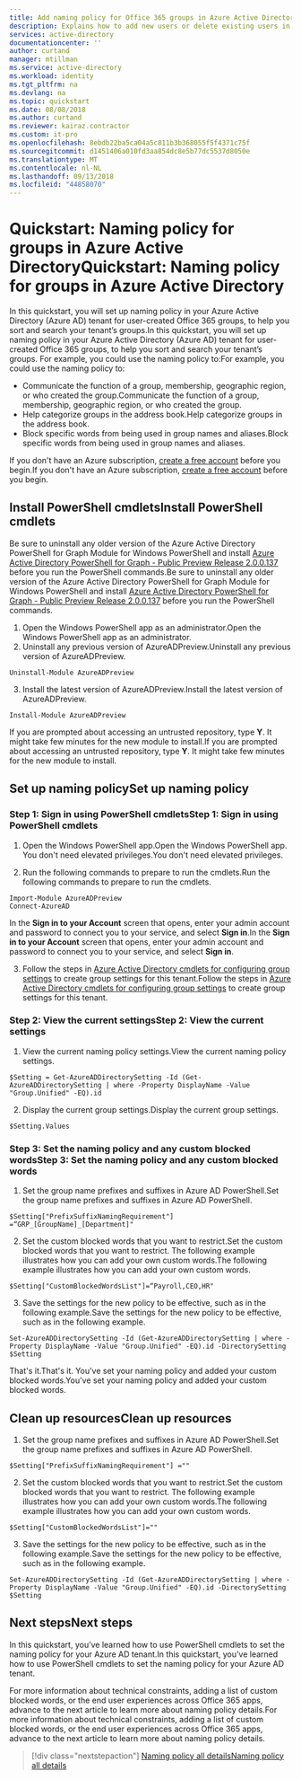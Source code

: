 ```yaml
---
title: Add naming policy for Office 365 groups in Azure Active Directory | Microsoft Docs
description: Explains how to add new users or delete existing users in Azure Active Directory
services: active-directory
documentationcenter: ''
author: curtand
manager: mtillman
ms.service: active-directory
ms.workload: identity
ms.tgt_pltfrm: na
ms.devlang: na
ms.topic: quickstart
ms.date: 08/08/2018
ms.author: curtand
ms.reviewer: kairaz.contractor
ms.custom: it-pro
ms.openlocfilehash: 8ebdb22ba5ca04a5c811b3b368055f5f4371c75f
ms.sourcegitcommit: d1451406a010fd3aa854dc8e5b77dc5537d8050e
ms.translationtype: MT
ms.contentlocale: nl-NL
ms.lasthandoff: 09/13/2018
ms.locfileid: "44858070"
---
```

# <a name="quickstart-naming-policy-for-groups-in-azure-active-directory"></a><span data-ttu-id="f50b3-103">Quickstart: Naming policy for groups in Azure Active Directory</span><span class="sxs-lookup"><span data-stu-id="f50b3-103">Quickstart: Naming policy for groups in Azure Active Directory</span></span>

<span data-ttu-id="f50b3-104">In this quickstart, you will set up naming policy in your Azure Active Directory (Azure AD) tenant for user-created Office 365 groups, to help you sort and search your tenant’s groups.</span><span class="sxs-lookup"><span data-stu-id="f50b3-104">In this quickstart, you will set up naming policy in your Azure Active Directory (Azure AD) tenant for user-created Office 365 groups, to help you sort and search your tenant’s groups.</span></span> <span data-ttu-id="f50b3-105">For example, you could use the naming policy to:</span><span class="sxs-lookup"><span data-stu-id="f50b3-105">For example, you could use the naming policy to:</span></span>

* <span data-ttu-id="f50b3-106">Communicate the function of a group, membership, geographic region, or who created the group.</span><span class="sxs-lookup"><span data-stu-id="f50b3-106">Communicate the function of a group, membership, geographic region, or who created the group.</span></span>
* <span data-ttu-id="f50b3-107">Help categorize groups in the address book.</span><span class="sxs-lookup"><span data-stu-id="f50b3-107">Help categorize groups in the address book.</span></span>
* <span data-ttu-id="f50b3-108">Block specific words from being used in group names and aliases.</span><span class="sxs-lookup"><span data-stu-id="f50b3-108">Block specific words from being used in group names and aliases.</span></span>

<span data-ttu-id="f50b3-109">If you don't have an Azure subscription, [create a free account](https://azure.microsoft.com/free/) before you begin.</span><span class="sxs-lookup"><span data-stu-id="f50b3-109">If you don't have an Azure subscription, [create a free account](https://azure.microsoft.com/free/) before you begin.</span></span>

## <a name="install-powershell-cmdlets"></a><span data-ttu-id="f50b3-110">Install PowerShell cmdlets</span><span class="sxs-lookup"><span data-stu-id="f50b3-110">Install PowerShell cmdlets</span></span>

<span data-ttu-id="f50b3-111">Be sure to uninstall any older version of the Azure Active Directory PowerShell for Graph Module for Windows PowerShell and install [Azure Active Directory PowerShell for Graph - Public Preview Release 2.0.0.137](https://www.powershellgallery.com/packages/AzureADPreview/2.0.0.137) before you run the PowerShell commands.</span><span class="sxs-lookup"><span data-stu-id="f50b3-111">Be sure to uninstall any older version of the Azure Active Directory PowerShell for Graph Module for Windows PowerShell and install [Azure Active Directory PowerShell for Graph - Public Preview Release 2.0.0.137](https://www.powershellgallery.com/packages/AzureADPreview/2.0.0.137) before you run the PowerShell commands.</span></span> 

1. <span data-ttu-id="f50b3-112">Open the Windows PowerShell app as an administrator.</span><span class="sxs-lookup"><span data-stu-id="f50b3-112">Open the Windows PowerShell app as an administrator.</span></span>
2. <span data-ttu-id="f50b3-113">Uninstall any previous version of AzureADPreview.</span><span class="sxs-lookup"><span data-stu-id="f50b3-113">Uninstall any previous version of AzureADPreview.</span></span>
  
  ````
  Uninstall-Module AzureADPreview
  ````
3. <span data-ttu-id="f50b3-114">Install the latest version of AzureADPreview.</span><span class="sxs-lookup"><span data-stu-id="f50b3-114">Install the latest version of AzureADPreview.</span></span>
  
  ````
  Install-Module AzureADPreview
  ````
<span data-ttu-id="f50b3-115">If you are prompted about accessing an untrusted repository, type **Y**. It might take few minutes for the new module to install.</span><span class="sxs-lookup"><span data-stu-id="f50b3-115">If you are prompted about accessing an untrusted repository, type **Y**. It might take few minutes for the new module to install.</span></span>

## <a name="set-up-naming-policy"></a><span data-ttu-id="f50b3-116">Set up naming policy</span><span class="sxs-lookup"><span data-stu-id="f50b3-116">Set up naming policy</span></span>

### <a name="step-1-sign-in-using-powershell-cmdlets"></a><span data-ttu-id="f50b3-117">Step 1: Sign in using PowerShell cmdlets</span><span class="sxs-lookup"><span data-stu-id="f50b3-117">Step 1: Sign in using PowerShell cmdlets</span></span>

1. <span data-ttu-id="f50b3-118">Open the Windows PowerShell app.</span><span class="sxs-lookup"><span data-stu-id="f50b3-118">Open the Windows PowerShell app.</span></span> <span data-ttu-id="f50b3-119">You don't need elevated privileges.</span><span class="sxs-lookup"><span data-stu-id="f50b3-119">You don't need elevated privileges.</span></span>

2. <span data-ttu-id="f50b3-120">Run the following commands to prepare to run the cmdlets.</span><span class="sxs-lookup"><span data-stu-id="f50b3-120">Run the following commands to prepare to run the cmdlets.</span></span>
  
  ````
  Import-Module AzureADPreview
  Connect-AzureAD
  ````
  <span data-ttu-id="f50b3-121">In the **Sign in to your Account** screen that opens, enter your admin account and password to connect you to your service, and select **Sign in**.</span><span class="sxs-lookup"><span data-stu-id="f50b3-121">In the **Sign in to your Account** screen that opens, enter your admin account and password to connect you to your service, and select **Sign in**.</span></span>

3. <span data-ttu-id="f50b3-122">Follow the steps in [Azure Active Directory cmdlets for configuring group settings](groups-settings-cmdlets.md) to create group settings for this tenant.</span><span class="sxs-lookup"><span data-stu-id="f50b3-122">Follow the steps in [Azure Active Directory cmdlets for configuring group settings](groups-settings-cmdlets.md) to create group settings for this tenant.</span></span>

### <a name="step-2-view-the-current-settings"></a><span data-ttu-id="f50b3-123">Step 2: View the current settings</span><span class="sxs-lookup"><span data-stu-id="f50b3-123">Step 2: View the current settings</span></span>

1. <span data-ttu-id="f50b3-124">View the current naming policy settings.</span><span class="sxs-lookup"><span data-stu-id="f50b3-124">View the current naming policy settings.</span></span>
  
  ````
  $Setting = Get-AzureADDirectorySetting -Id (Get-AzureADDirectorySetting | where -Property DisplayName -Value "Group.Unified" -EQ).id
  ````
  
2. <span data-ttu-id="f50b3-125">Display the current group settings.</span><span class="sxs-lookup"><span data-stu-id="f50b3-125">Display the current group settings.</span></span>
  
  ````
  $Setting.Values
  ````
  
### <a name="step-3-set-the-naming-policy-and-any-custom-blocked-words"></a><span data-ttu-id="f50b3-126">Step 3: Set the naming policy and any custom blocked words</span><span class="sxs-lookup"><span data-stu-id="f50b3-126">Step 3: Set the naming policy and any custom blocked words</span></span>

1. <span data-ttu-id="f50b3-127">Set the group name prefixes and suffixes in Azure AD PowerShell.</span><span class="sxs-lookup"><span data-stu-id="f50b3-127">Set the group name prefixes and suffixes in Azure AD PowerShell.</span></span>
  
  ````
  $Setting["PrefixSuffixNamingRequirement"] =“GRP_[GroupName]_[Department]"
  ````
  
2. <span data-ttu-id="f50b3-128">Set the custom blocked words that you want to restrict.</span><span class="sxs-lookup"><span data-stu-id="f50b3-128">Set the custom blocked words that you want to restrict.</span></span> <span data-ttu-id="f50b3-129">The following example illustrates how you can add your own custom words.</span><span class="sxs-lookup"><span data-stu-id="f50b3-129">The following example illustrates how you can add your own custom words.</span></span>
  
  ````
  $Setting["CustomBlockedWordsList"]=“Payroll,CEO,HR"
  ````
  
3. <span data-ttu-id="f50b3-130">Save the settings for the new policy to be effective, such as in the following example.</span><span class="sxs-lookup"><span data-stu-id="f50b3-130">Save the settings for the new policy to be effective, such as in the following example.</span></span>
  
  ````
  Set-AzureADDirectorySetting -Id (Get-AzureADDirectorySetting | where -Property DisplayName -Value "Group.Unified" -EQ).id -DirectorySetting $Setting
  ````
  
<span data-ttu-id="f50b3-131">That's it.</span><span class="sxs-lookup"><span data-stu-id="f50b3-131">That's it.</span></span> <span data-ttu-id="f50b3-132">You've set your naming policy and added your custom blocked words.</span><span class="sxs-lookup"><span data-stu-id="f50b3-132">You've set your naming policy and added your custom blocked words.</span></span>

## <a name="clean-up-resources"></a><span data-ttu-id="f50b3-133">Clean up resources</span><span class="sxs-lookup"><span data-stu-id="f50b3-133">Clean up resources</span></span>

1. <span data-ttu-id="f50b3-134">Set the group name prefixes and suffixes in Azure AD PowerShell.</span><span class="sxs-lookup"><span data-stu-id="f50b3-134">Set the group name prefixes and suffixes in Azure AD PowerShell.</span></span>
  
  ````
  $Setting["PrefixSuffixNamingRequirement"] =""
  ````
  
2. <span data-ttu-id="f50b3-135">Set the custom blocked words that you want to restrict.</span><span class="sxs-lookup"><span data-stu-id="f50b3-135">Set the custom blocked words that you want to restrict.</span></span> <span data-ttu-id="f50b3-136">The following example illustrates how you can add your own custom words.</span><span class="sxs-lookup"><span data-stu-id="f50b3-136">The following example illustrates how you can add your own custom words.</span></span>
  
  ````
  $Setting["CustomBlockedWordsList"]=""
  ````
  
3. <span data-ttu-id="f50b3-137">Save the settings for the new policy to be effective, such as in the following example.</span><span class="sxs-lookup"><span data-stu-id="f50b3-137">Save the settings for the new policy to be effective, such as in the following example.</span></span>
  
  ````
  Set-AzureADDirectorySetting -Id (Get-AzureADDirectorySetting | where -Property DisplayName -Value "Group.Unified" -EQ).id -DirectorySetting $Setting
  ````

## <a name="next-steps"></a><span data-ttu-id="f50b3-138">Next steps</span><span class="sxs-lookup"><span data-stu-id="f50b3-138">Next steps</span></span>

<span data-ttu-id="f50b3-139">In this quickstart, you’ve learned how to use PowerShell cmdlets to set the naming policy for your Azure AD tenant.</span><span class="sxs-lookup"><span data-stu-id="f50b3-139">In this quickstart, you’ve learned how to use PowerShell cmdlets to set the naming policy for your Azure AD tenant.</span></span>

<span data-ttu-id="f50b3-140">For more information about technical constraints, adding a list of custom blocked words, or the end user experiences across Office 365 apps, advance to the next article to learn more about naming policy details.</span><span class="sxs-lookup"><span data-stu-id="f50b3-140">For more information about technical constraints, adding a list of custom blocked words, or the end user experiences across Office 365 apps, advance to the next article to learn more about naming policy details.</span></span>
> [!div class="nextstepaction"]
> [<span data-ttu-id="f50b3-141">Naming policy all details</span><span class="sxs-lookup"><span data-stu-id="f50b3-141">Naming policy all details</span></span>](groups-naming-policy.md)